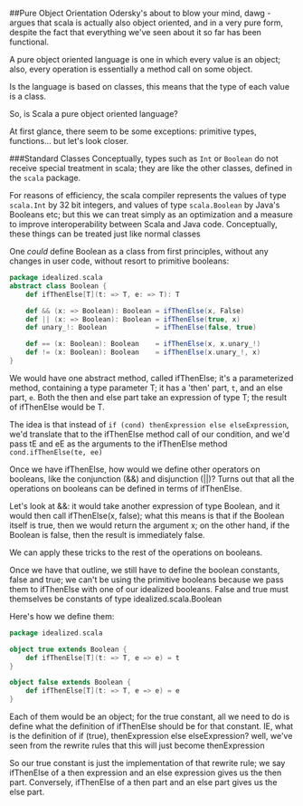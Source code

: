 ##Pure Object Orientation
Odersky's about to blow your mind, dawg - argues that scala is actually also object oriented, and in a very pure form, despite the fact that everything we've seen about it so far has been functional.

A pure object oriented language is one in which every value is an object; also, every operation is essentially a method call on some object.

Is the language is based on classes, this means that the type of each value is a class.

So, is Scala a pure object oriented language?

At first glance, there seem to be some exceptions: primitive types, functions... but let's look closer.

###Standard Classes
Conceptually, types such as `Int` or `Boolean` do not receive special treatment in scala; they are like the other classes, defined in the `scala` package.

For reasons of efficiency, the scala compiler represents the values of type `scala.Int` by 32 bit integers, and values of type `scala.Boolean` by Java's Booleans etc; but this we can treat simply as an optimization and a measure to improve interoperability between Scala and Java code. Conceptually, these things can be treated just like normal classes

One *could* define Boolean as a class from first principles, without any changes in user code, without resort to primitive booleans:

```scala
package idealized.scala
abstract class Boolean {
	def ifThenElse[T](t: => T, e: => T): T

	def && (x: => Boolean): Boolean = ifThenElse(x, False)
	def || (x: => Boolean): Boolean = ifThenElse(true, x)
	def unary_!: Boolean			= ifThenElse(false, true)

	def == (x: Boolean): Boolean 	= ifThenElse(x, x.unary_!)
	def != (x: Boolean): Boolean	= ifThenElse(x.unary_!, x)
}
```

We would have one abstract method, called ifThenElse; it's a parameterized method, containing a type parameter T; it has a 'then' part, `t`, and an else part, `e`. Both the then and else part take an expression of type T; the result of ifThenElse would be T.

The idea is that instead of `if (cond) thenExpression else elseExpression`, we'd translate that to the ifThenElse method call of our condition, and we'd pass tE and eE as the arguments to the ifThenElse method `cond.ifThenElse(te, ee)`

Once we have ifThenElse, how would we define other operators on booleans, like the conjunction (&&) and disjunction (||)? Turns out that all the operations on booleans can be defined in terms of ifThenElse.

Let's look at &&: it would take another expression of type Boolean, and it would then call ifThenElse(x, false); what this means is that if the Boolean itself is true, then we would return the argument x; on the other hand, if the Boolean is false, then the result is immediately false.

We can apply these tricks to the rest of the operations on booleans.

Once we have that outline, we still have to define the boolean constants, false and true; we can't be using the primitive booleans because we pass them to ifThenElse with one of our idealized booleans. False and true must themselves be constants of type idealized.scala.Boolean

Here's how we define them:

```scala
package idealized.scala

object true extends Boolean {
	def ifThenElse[T](t: => T, e => e) = t
}

object false extends Boolean {
	def ifThenElse[T](t: => T, e => e) = e
}
```

Each of them would be an object; for the true constant, all we need to do is define what the definition of ifThenElse should be for that constant. IE, what is the definition of if (true), thenExpression else elseExpression? well, we've seen from the rewrite rules that this will just become thenExpression

So our true constant is just the implementation of that rewrite rule; we say ifThenElse of a then expression and an else expression gives us the then part. Conversely, ifThenElse of a then part and an else part gives us the else part.